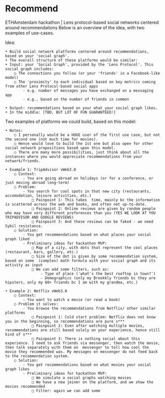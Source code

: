 # Recommend
ETHAmsterdam hackathon | Lens protocol-based social networks centered around recommendations
Below is an overview of the idea, with two examples of use-cases. 

Idea: 
	
	• Build social network platforms centered around recommendations, based on your 'social graph'.
	• The overall structure of these platforms would be similar:
	• Input: your 'Social Graph', provided by the 'Lens Protocol'. This social graph includes:
		○ The connections you follow (or your 'friends' in a Facebook-like model)
		○ The 'proximity' to each individual based on key metrics coming from other Lens Protocol-based social apps
			- e.g. number of messages you have exchanged on a messaging app 
			- e.g., based on the number of friends in common
			
	• Output: recommendations based on your what your social graph likes.
	• In the middle: [TBD, BUT LOT OF FUN GUARANTEED!]
	
Two examples of platforms we could build, based on this model:
	
	• Notes: 
		○ I personally would be a HUGE user of the first use case, but not the second one (not much time for movies). 
		○ Hence would love to build the 1st one but also open for other social network propositions based upon this model.
		○ There are many more possibilities, just think about all the instances where you would appreciate recommendations from your network/friends.
		
	• Example 1: TripAdvisor vWeb3.0
		○ Context:
			- You are going abroad on holidays (or for a conference, or just moving abroad long-term)
		○ Problem:
			- You search for cool spots in that new city (restaurants, accomodation, leisure activities, etc.)
				□ Painpoint 1: This takes  time, mainly bc the information is scattered across the web and books, and often not up-to-date.
				□ Painpoint 2: Online reviews are given by random people who may have very different preferences than you (YES WE LOOK AT YOU TRIPADVISOR AND GOOGLE REVIEWS)
				□ Painpoint 3: And these reviews can be faked - we need Sybil resistance.
		○ Solution:
			- You get recommendations based on what places your social graph liked
			- Preliminary ideas for hackathon MVP:
				□ Map of a city, with dots that represent the cool places (restaurant, bars, gallery, etc.)
				□ Size of the dot is given by some recommendation system, based on some  (complex) math formula with your social graph and its activity as input
				□ We can add some filters, such as:
					- Type of place ('what's the best rooftop in town?')
					- Demographics (only my Brookkly friends bc they are hipsters, only my 60+ friends bc I am with my grandma, etc.)
					
	• Example 2: Netflix vWeb3.0
		○ Context:
			- You want to watch a movie (or read a book)
		○ Problem it solves: 
			- You browse the recommendations from Netflix/ other similar platforms
				□ Painpoint 1: Cold start problem: Netflix does not know you in the beginning, so recommendations are pure s***
				□ Painpoint 2: Even after watching multiple movies, recommendations are still based solely on your experience, hence still kind of s***
				□ Painpoint 3: There is nothing social about this experience. I need to ask friends via messenger, then watch the movie, then talk separately with them on  messenger to tell how cool the movie they recommended was. My messages on messenger do not feed back to the recommendation system.
		○ Solution:
			- You get recommendations based on what movies your social graph likes
			- Preliminary ideas for hackathon MVP:
				□ We simulate a social graphs watching movies
				□ We have a new joiner on the platform, and we show the movies recommended
				□ Filter: again we can add some
				
	
	


